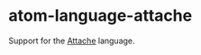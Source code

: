 # atom-language-attache

Support for the [Attache](https://github.com/ConorOBrien-Foxx/Attache) language.
